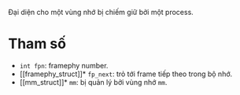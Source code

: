Đại diện cho một vùng nhớ bị chiếm giữ bởi một process.
# Tham số
- `int fpn`: framephy number.
- [[framephy_struct]]* `fp_next`: trỏ tới frame tiếp theo trong bộ nhớ.
- [[mm_struct]]* `mm`: bị quản lý bởi vùng nhớ `mm`.